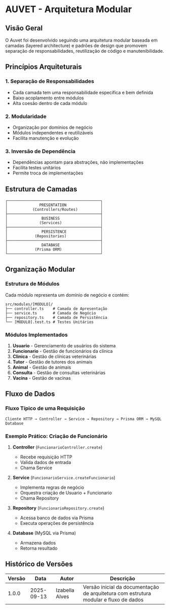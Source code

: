 # AUVET - Arquitetura Modular

## Visão Geral

O Auvet foi desenvolvido seguindo uma arquitetura modular baseada em camadas (layered architecture) e padrões de design que promovem separação de responsabilidades, reutilização de código e manutenibilidade.

## Princípios Arquiteturais

### 1. Separação de Responsabilidades
- Cada camada tem uma responsabilidade específica e bem definida
- Baixo acoplamento entre módulos
- Alta coesão dentro de cada módulo

### 2. Modularidade
- Organização por domínios de negócio
- Módulos independentes e reutilizáveis
- Facilita manutenção e evolução

### 3. Inversão de Dependência
- Dependências apontam para abstrações, não implementações
- Facilita testes unitários
- Permite troca de implementações

## Estrutura de Camadas

```
┌─────────────────────────────────────────┐
│              PRESENTATION               │
│           (Controllers/Routes)          │
├─────────────────────────────────────────┤
│               BUSINESS                  │
│              (Services)                 │
├─────────────────────────────────────────┤
│               PERSISTENCE               │
│            (Repositories)               │
├─────────────────────────────────────────┤
│               DATABASE                  │
│            (Prisma ORM)                 │
└─────────────────────────────────────────┘
```

## Organização Modular

### Estrutura de Módulos

Cada módulo representa um domínio de negócio e contém:

```
src/modules/[MODULO]/
├── controller.ts    # Camada de Apresentação
├── service.ts       # Camada de Negócio
├── repository.ts    # Camada de Persistência
└── [MODULO].test.ts # Testes Unitários
```

### Módulos Implementados

1. **Usuario** - Gerenciamento de usuários do sistema
2. **Funcionario** - Gestão de funcionários da clínica
3. **Clinica** - Gestão de clínicas veterinárias
4. **Tutor** - Gestão de tutores dos animais
5. **Animal** - Gestão de animais
6. **Consulta** - Gestão de consultas veterinárias
7. **Vacina** - Gestão de vacinas

## Fluxo de Dados

### Fluxo Típico de uma Requisição

```
Cliente HTTP → Controller → Service → Repository → Prisma ORM → MySQL Database
```

### Exemplo Prático: Criação de Funcionário

1. **Controller** (`FuncionarioController.create`)
   - Recebe requisição HTTP
   - Valida dados de entrada
   - Chama Service

2. **Service** (`FuncionarioService.createFuncionario`)
   - Implementa regras de negócio
   - Orquestra criação de Usuario + Funcionario
   - Chama Repository

3. **Repository** (`FuncionarioRepository.create`)
   - Acessa banco de dados via Prisma
   - Executa operações de persistência

4. **Database** (MySQL via Prisma)
   - Armazena dados
   - Retorna resultado

## Histórico de Versões

| Versão | Data | Autor | Descrição |
|--------|------|-------|-----------|
| 1.0.0 | 2025-09-13 | Izabella Alves | Versão inicial da documentação de arquitetura com estrutura modular e fluxo de dados |

